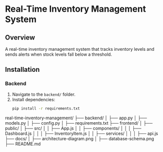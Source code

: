 # Real-Time Inventory Management System

## Overview
A real-time inventory management system that tracks inventory levels and sends alerts when stock levels fall below a threshold.

## Installation

### Backend
1. Navigate to the `backend/` folder.
2. Install dependencies:
   ```bash
   pip install -r requirements.txt

real-time-inventory-management/
├── backend/
│   ├── app.py
│   ├── models.py
│   ├── config.py
│   ├── requirements.txt
├── frontend/
│   ├── public/
│   ├── src/
│   │   ├── App.js
│   │   ├── components/
│   │   │   ├── Dashboard.js
│   │   │   ├── InventoryItem.js
│   │   ├── services/
│   │   │   ├── api.js
├── docs/
│   ├── architecture-diagram.png
│   ├── database-schema.png
├── README.md
